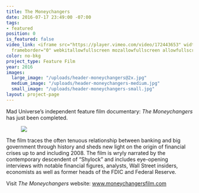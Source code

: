 ```yaml
---
title: The Moneychangers
date: 2016-07-17 23:49:00 -07:00
tags:
- featured
position: 0
is_featured: false
video_link: <iframe src="https://player.vimeo.com/video/172443653" width="640" height="360"
  frameborder="0" webkitallowfullscreen mozallowfullscreen allowfullscreen></iframe>
color: no-bkg
project_type: Feature Film
year: 2016
images:
  large_image: "/uploads/header-moneychangers@2x.jpg"
  medium_image: "/uploads/header-moneychangers-medium.jpg"
  small_image: "/uploads/header-moneychangers-small.jpg"
layout: project-page
---
```


Mad Universe’s independent feature film documentary: _The Moneychangers_ has just been completed.


<figure><img src="http://placehold.it/1000x450"></figure>

The film traces the often tenuous relationship between banking and big government through history and sheds new light on the origin of financial crises up to and including 2008. The film is wryly narrated by the contemporary descendent of “Shylock” and includes eye-opening interviews with notable financial figures, analysts, Wall Street insiders, economists as well as former heads of the FDIC and Federal Reserve.

Visit _The Moneychangers_ website: <a href="www.moneychangersfilm.com" target="_blank"> www.moneychangersfilm.com</a>

